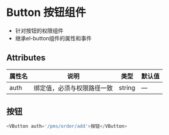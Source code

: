 # Button 按钮组件

- 针对按钮的权限组件
- 继承el-button组件的属性和事件

## Attributes

| 属性名 | 说明|  类型 | 默认值 |
| --- | --- | --- | --- | 
| auth | 绑定值，必须与权限路径一致 |string |—|

## 按钮

```js
<VButton auth='/pms/order/add'>按钮</VButton>
```
